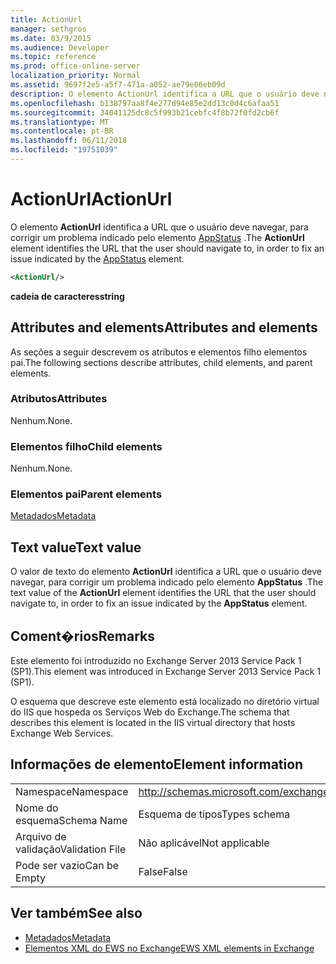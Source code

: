 ```yaml
---
title: ActionUrl
manager: sethgros
ms.date: 03/9/2015
ms.audience: Developer
ms.topic: reference
ms.prod: office-online-server
localization_priority: Normal
ms.assetid: 9697f2e5-a5f7-471a-a052-ae79e06eb09d
description: O elemento ActionUrl identifica a URL que o usuário deve navegar, para corrigir um problema indicado pelo elemento AppStatus.
ms.openlocfilehash: b138797aa8f4e277d94e85e2dd13c0d4c6afaa51
ms.sourcegitcommit: 34041125dc8c5f993b21cebfc4f8b72f0fd2cb6f
ms.translationtype: MT
ms.contentlocale: pt-BR
ms.lasthandoff: 06/11/2018
ms.locfileid: "19751039"
---
```

# <a name="actionurl"></a><span data-ttu-id="6dced-103">ActionUrl</span><span class="sxs-lookup"><span data-stu-id="6dced-103">ActionUrl</span></span>

<span data-ttu-id="6dced-104">O elemento **ActionUrl** identifica a URL que o usuário deve navegar, para corrigir um problema indicado pelo elemento [AppStatus](appstatus-ex15websvcsotherref.md) .</span><span class="sxs-lookup"><span data-stu-id="6dced-104">The **ActionUrl** element identifies the URL that the user should navigate to, in order to fix an issue indicated by the [AppStatus](appstatus-ex15websvcsotherref.md) element.</span></span> 
  
```XML
<ActionUrl/>
```

 <span data-ttu-id="6dced-105">**cadeia de caracteres**</span><span class="sxs-lookup"><span data-stu-id="6dced-105">**string**</span></span>
## <a name="attributes-and-elements"></a><span data-ttu-id="6dced-106">Attributes and elements</span><span class="sxs-lookup"><span data-stu-id="6dced-106">Attributes and elements</span></span>

<span data-ttu-id="6dced-107">As seções a seguir descrevem os atributos e elementos filho elementos pai.</span><span class="sxs-lookup"><span data-stu-id="6dced-107">The following sections describe attributes, child elements, and parent elements.</span></span>
  
### <a name="attributes"></a><span data-ttu-id="6dced-108">Atributos</span><span class="sxs-lookup"><span data-stu-id="6dced-108">Attributes</span></span>

<span data-ttu-id="6dced-109">Nenhum.</span><span class="sxs-lookup"><span data-stu-id="6dced-109">None.</span></span>
  
### <a name="child-elements"></a><span data-ttu-id="6dced-110">Elementos filho</span><span class="sxs-lookup"><span data-stu-id="6dced-110">Child elements</span></span>

<span data-ttu-id="6dced-111">Nenhum.</span><span class="sxs-lookup"><span data-stu-id="6dced-111">None.</span></span>
  
### <a name="parent-elements"></a><span data-ttu-id="6dced-112">Elementos pai</span><span class="sxs-lookup"><span data-stu-id="6dced-112">Parent elements</span></span>

[<span data-ttu-id="6dced-113">Metadados</span><span class="sxs-lookup"><span data-stu-id="6dced-113">Metadata</span></span>](metadata-ex15websvcsotherref.md)
  
## <a name="text-value"></a><span data-ttu-id="6dced-114">Text value</span><span class="sxs-lookup"><span data-stu-id="6dced-114">Text value</span></span>

<span data-ttu-id="6dced-115">O valor de texto do elemento **ActionUrl** identifica a URL que o usuário deve navegar, para corrigir um problema indicado pelo elemento **AppStatus** .</span><span class="sxs-lookup"><span data-stu-id="6dced-115">The text value of the **ActionUrl** element identifies the URL that the user should navigate to, in order to fix an issue indicated by the **AppStatus** element.</span></span> 
  
## <a name="remarks"></a><span data-ttu-id="6dced-116">Coment�rios</span><span class="sxs-lookup"><span data-stu-id="6dced-116">Remarks</span></span>

<span data-ttu-id="6dced-117">Este elemento foi introduzido no Exchange Server 2013 Service Pack 1 (SP1).</span><span class="sxs-lookup"><span data-stu-id="6dced-117">This element was introduced in Exchange Server 2013 Service Pack 1 (SP1).</span></span>
  
<span data-ttu-id="6dced-118">O esquema que descreve este elemento está localizado no diretório virtual do IIS que hospeda os Serviços Web do Exchange.</span><span class="sxs-lookup"><span data-stu-id="6dced-118">The schema that describes this element is located in the IIS virtual directory that hosts Exchange Web Services.</span></span>
  
## <a name="element-information"></a><span data-ttu-id="6dced-119">Informações de elemento</span><span class="sxs-lookup"><span data-stu-id="6dced-119">Element information</span></span>

|||
|:-----|:-----|
|<span data-ttu-id="6dced-120">Namespace</span><span class="sxs-lookup"><span data-stu-id="6dced-120">Namespace</span></span>  <br/> | http://schemas.microsoft.com/exchange/services/2006/types  <br/> |
|<span data-ttu-id="6dced-121">Nome do esquema</span><span class="sxs-lookup"><span data-stu-id="6dced-121">Schema Name</span></span>  <br/> |<span data-ttu-id="6dced-122">Esquema de tipos</span><span class="sxs-lookup"><span data-stu-id="6dced-122">Types schema</span></span>  <br/> |
|<span data-ttu-id="6dced-123">Arquivo de validação</span><span class="sxs-lookup"><span data-stu-id="6dced-123">Validation File</span></span>  <br/> |<span data-ttu-id="6dced-124">Não aplicável</span><span class="sxs-lookup"><span data-stu-id="6dced-124">Not applicable</span></span>  <br/> |
|<span data-ttu-id="6dced-125">Pode ser vazio</span><span class="sxs-lookup"><span data-stu-id="6dced-125">Can be Empty</span></span>  <br/> |<span data-ttu-id="6dced-126">False</span><span class="sxs-lookup"><span data-stu-id="6dced-126">False</span></span>  <br/> |
   
## <a name="see-also"></a><span data-ttu-id="6dced-127">Ver também</span><span class="sxs-lookup"><span data-stu-id="6dced-127">See also</span></span>

- [<span data-ttu-id="6dced-128">Metadados</span><span class="sxs-lookup"><span data-stu-id="6dced-128">Metadata</span></span>](metadata-ex15websvcsotherref.md)
- [<span data-ttu-id="6dced-129">Elementos XML do EWS no Exchange</span><span class="sxs-lookup"><span data-stu-id="6dced-129">EWS XML elements in Exchange</span></span>](ews-xml-elements-in-exchange.md)

